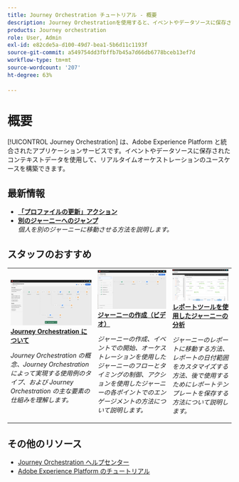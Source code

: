 ```yaml
---
title: Journey Orchestration チュートリアル - 概要
description: Journey Orchestrationを使用すると、イベントやデータソースに保存されたコンテキストデータを使用して、リアルタイムオーケストレーションのユースケースを構築できます
products: Journey orchestration
role: User, Admin
exl-id: e82cde5a-d100-49d7-bea1-5b6d11c1193f
source-git-commit: a549754dd3fbffb7b45a7d66db6778bceb13ef7d
workflow-type: tm+mt
source-wordcount: '207'
ht-degree: 63%

---
```


# 概要

[!UICONTROL Journey Orchestration] は、Adobe Experience Platform と統合されたアプリケーションサービスです。イベントやデータソースに保存されたコンテキストデータを使用して、リアルタイムオーケストレーションのユースケースを構築できます。

## 最新情報

* **[「プロファイルの更新」アクション](/help/building-a-journey/update-profile-action.md)**
* **[別のジャーニーへのジャンプ](/help/building-a-journey/jumping-to-another-journey.md)**
   <br>
   *個人を別のジャーニーに移動させる方法を説明します。*

## スタッフのおすすめ

<table>
<tr>
  <td>
    <a href="./understanding-journey-orchestration.md">
      <img alt="Journey Orchestration について" src="./assets/journey-orchestration-example.png"/>
    </a>
    <div>
      <a href="./understanding-journey-orchestration.md">
    <strong>Journey Orchestration について</strong>
    </a>
    </div>
    <p>
    <em>Journey Orchestration の概念、Journey Orchestration によって実現する使用例のタイプ、および Journey Orchestration の主な要素の仕組みを理解します。</em>
    <p>
  </td>
  <td>
    <a href="./building-a-journey/creating-a-journey.md">
        <img alt="ジャーニーの作成（ビデオ）" src="./assets/journey34.png"/>
    </a>
    <div>
      <a href="./building-a-journey/creating-a-journey.md">
    <strong>ジャーニーの作成（ビデオ）</strong>
    </a>
    </div>
    <p>
    <em>ジャーニーの作成、イベントでの開始、オーケストレーションを使用したジャーニーのフローとタイミングの制御、アクションを使用したジャーニーの各ポイントでのエンゲージメントの方法について説明します。</em>
    <p>
  </td>
  <td>
   <a href="./analyze-a-journey-via-reporting-tools.md">
      <img alt="レポートツールを使用したジャーニーの分析" src="./assets/dynamic_report_journey_8.png" />
    </a>
    <div>
      <a href="./analyze-a-journey-via-reporting-tools.md">
    <strong>レポートツールを使用したジャーニーの分析</strong>
    </a>
    </div>
    <p>
    <em>ジャーニーのレポートに移動する方法、レポートの日付範囲をカスタマイズする方法、後で使用するためにレポートテンプレートを保存する方法について説明します。</em>
    <p>
  </td>
</tr>
</table>

## その他のリソース

* [Journey Orchestration ヘルプセンター](https://experienceleague.adobe.com/docs/journeys/using/journey-orchestration-home.html?lang=ja)
* [Adobe Experience Platform のチュートリアル](https://experienceleague.adobe.com/docs/platform-learn/tutorials/overview.html?lang=en)
